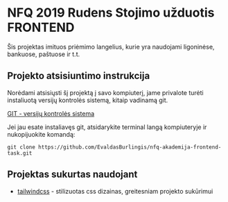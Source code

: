 # NFQ 2019 Rudens Stojimo užduotis FRONTEND

Šis projektas imituos priėmimo langelius, kurie yra naudojami ligoninėse, bankuose, paštuose ir t.t.

## Projekto atsisiuntimo instrukcija

Norėdami atsisiųsti šį projektą į savo kompiuterį, jame privalote turėti instaliuotą versijų kontrolės sistemą, kitaip vadinamą git.

[GIT - versijų kontrolės sistema](https://git-scm.com/)

Jei jau esate instaliavęs git, atsidarykite terminal langą kompiuteryje ir nukopijuokite komandą:

 `git clone https://github.com/EvaldasBurlingis/nfq-akademija-frontend-task.git`

 ## Projektas sukurtas naudojant

 * [tailwindcss](https://tailwindcss.com) - stilizuotas css dizainas, greitesniam projekto sukūrimui